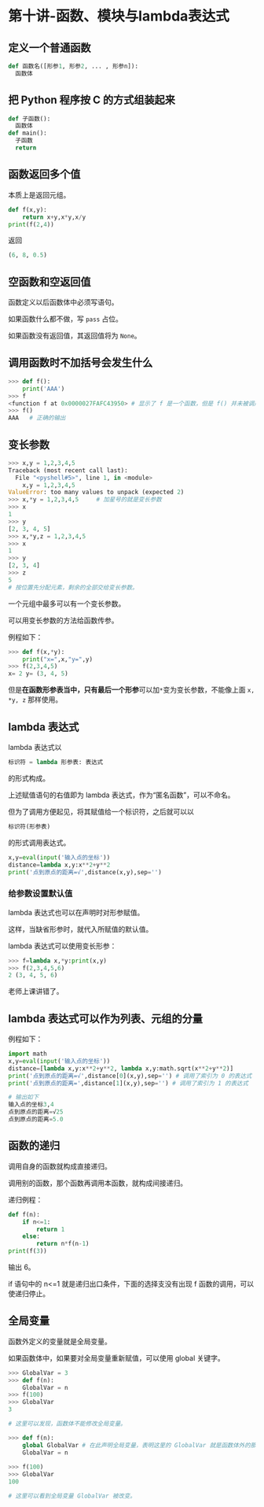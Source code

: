 # 第十讲-函数、模块与lambda表达式
## 定义一个普通函数
```python
def 函数名([形参1, 形参2, ... , 形参n]):
  函数体
```
## 把 Python 程序按 C 的方式组装起来
```python
def 子函数():
  函数体
def main():
  子函数
  return
```
## 函数返回多个值
本质上是返回元组。
```python
def f(x,y):
    return x+y,x*y,x/y
print(f(2,4))
```
返回
```python
(6, 8, 0.5)
```
## 空函数和空返回值
函数定义以后函数体中必须写语句。

如果函数什么都不做，写 `pass` 占位。

如果函数没有返回值，其返回值将为 `None`。
## 调用函数时不加括号会发生什么
```python
>>> def f():
	print('AAA')
>>> f
<function f at 0x0000027FAFC43950> # 显示了 f 是一个函数，但是 f() 并未被调用。
>>> f()
AAA   # 正确的输出
```
## 变长参数
```python
>>> x,y = 1,2,3,4,5
Traceback (most recent call last):
  File "<pyshell#5>", line 1, in <module>
    x,y = 1,2,3,4,5
ValueError: too many values to unpack (expected 2)
>>> x,*y = 1,2,3,4,5     # 加星号的就是变长参数
>>> x
1
>>> y
[2, 3, 4, 5]
>>> x,*y,z = 1,2,3,4,5
>>> x
1
>>> y
[2, 3, 4]
>>> z
5
# 按位置先分配元素，剩余的全部交给变长参数。
```
一个元组中最多可以有一个变长参数。

可以用变长参数的方法给函数传参。

例程如下：
```python
>>> def f(x,*y):
	print("x=",x,"y=",y)	
>>> f(2,3,4,5)
x= 2 y= (3, 4, 5)
```
但是**在函数形参表当中，只有最后一个形参**可以加`*`变为变长参数，不能像上面 `x, *y, z` 那样使用。
## lambda 表达式
lambda 表达式以
```python
标识符 = lambda 形参表: 表达式
```
的形式构成。

上述赋值语句的右值即为 lambda 表达式，作为“匿名函数”，可以不命名。

但为了调用方便起见，将其赋值给一个标识符，之后就可以以

```python
标识符(形参表)
```
的形式调用表达式。

```python
x,y=eval(input('输入点的坐标'))
distance=lambda x,y:x**2+y**2
print('点到原点的距离=√',distance(x,y),sep='')
```
### 给参数设置默认值
lambda 表达式也可以在声明时对形参赋值。

这样，当缺省形参时，就代入所赋值的默认值。

lambda 表达式可以使用变长形参：
```python
>>> f=lambda x,*y:print(x,y)
>>> f(2,3,4,5,6)
2 (3, 4, 5, 6)
```
老师上课讲错了。

## lambda 表达式可以作为列表、元组的分量
例程如下：
```python
import math
x,y=eval(input('输入点的坐标'))
distance=[lambda x,y:x**2+y**2, lambda x,y:math.sqrt(x**2+y**2)]
print('点到原点的距离=√',distance[0](x,y),sep='') # 调用了索引为 0 的表达式
print('点到原点的距离=',distance[1](x,y),sep='') # 调用了索引为 1 的表达式

# 输出如下
输入点的坐标3,4
点到原点的距离=√25
点到原点的距离=5.0
```
## 函数的递归
调用自身的函数就构成直接递归。

调用别的函数，那个函数再调用本函数，就构成间接递归。

递归例程：
```python
def f(n):
    if n<=1:
        return 1
    else:
        return n*f(n-1)
print(f(3))
```
输出 6。

if 语句中的 n<=1 就是递归出口条件，下面的选择支没有出现 f 函数的调用，可以使递归停止。
## 全局变量
函数外定义的变量就是全局变量。

如果函数体中，如果要对全局变量重新赋值，可以使用 global 关键字。

```python
>>> GlobalVar = 3
>>> def f(n):
	GlobalVar = n	
>>> f(100)
>>> GlobalVar
3

# 这里可以发现，函数体不能修改全局变量。

>>> def f(n):
	global GlobalVar # 在此声明全局变量，表明这里的 GlobalVar 就是函数体外的那个全局变量 GlobalVar
	GlobalVar = n
	
>>> f(100)
>>> GlobalVar
100

# 这里可以看到全局变量 GlobalVar 被改变。
```
